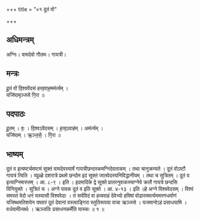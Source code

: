 +++
title = "०१ दूतं वो"

+++
## अधिमन्त्रम्
अग्निः। वामदेवो गौतमः। गायत्री।

## मन्त्रः
दू॒तं वो॑ वि॒श्ववे॑दसं हव्य॒वाह॒मम॑र्त्यम् ।  
यजि॑ष्ठमृञ्जसे गि॒रा ॥

## पदपाठः
दू॒तम् । वः॒ । वि॒श्वऽवे॑दसम् । ह॒व्य॒ऽवाह॑म् । अम॑र्त्यम् ।  
यजि॑ष्ठम् । ऋ॒ञ्ज॒से॒ । गि॒रा ॥

## भाष्यम्
दूतं व इत्यष्टर्चमष्टमं सूक्तं वामदेवस्यार्षं गायत्रीछन्दस्कमग्निदेवताकम् । तथा चानुक्रम्यते । दूतं वोऽष्टौ गायत्रं त्विति । व्यूळ्हे दशरात्रे प्रथमे छन्दोम इदं सूक्तं जातवेदस्यनिविद्धानीयम् । तथा च सुत्रितम् । दूतं व इत्याग्निमारुतम् । आ. ८-९ । इति । इदमादिके द्वे सूक्ते प्रातरनुवाकस्याग्नेये क्रतौ गायत्रे छन्दसि विनियुक्ते । सुत्रितं च । अग्ने पावक दूतं व इति सूक्ते । आ. ४-१३ । इति ॥हे अग्ने विश्ववेदसम् । विश्वं समस्तं वेदो धनं यस्यासौ विश्ववेदाः । तं सर्वविदं वा हव्यवाहं देवेभ्यो हविषां वोढारममर्त्यममरणधर्माणं यजिष्थमतिशयेन यष्तारं दूतं देवानां वस्त्वाङ्गिरा स्तुतिरूपया वाचा ऋञ्जसे । यजमानोऽहं प्रसाधयामि । वर्धयामीत्यर्थः । ऋञ्जतिः प्रसाधनकर्मेति यास्कः ॥ १ ॥